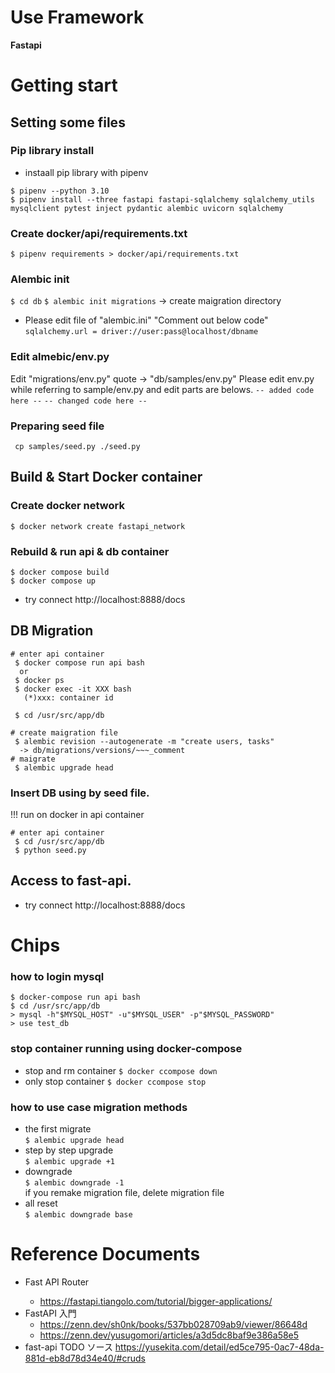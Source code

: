

# Use Framework
**Fastapi**


# Getting start
## Setting some files
### Pip library install
 - instaall pip library with pipenv
 ```
 $ pipenv --python 3.10
 $ pipenv install --three fastapi fastapi-sqlalchemy sqlalchemy_utils mysqlclient pytest inject pydantic alembic uvicorn sqlalchemy
 ```

### Create docker/api/requirements.txt
`$ pipenv requirements > docker/api/requirements.txt`

### Alembic init
 `$ cd db`
 `$ alembic init migrations`
  -> create maigration directory
 - Please edit file of "alembic.ini"
   "Comment out below code"
   `sqlalchemy.url = driver://user:pass@localhost/dbname`

### Edit almebic/env.py
Edit "migrations/env.py" 
quote -> "db/samples/env.py"
Please edit env.py while referring to sample/env.py
  and edit parts are belows.
 ` -- added code here -- `
 ` -- changed code here -- `

### Preparing seed file
 ` cp samples/seed.py ./seed.py`


## Build & Start Docker container

### Create docker network
 `$ docker network create fastapi_network`

### Rebuild & run api & db container
 ```
 $ docker compose build
 $ docker compose up
 
 ```
 - try connect
   http://localhost:8888/docs

## DB Migration
```
# enter api container
 $ docker compose run api bash
  or
 $ docker ps
 $ docker exec -it XXX bash
   (*)xxx: container id
 
 $ cd /usr/src/app/db

# create maigration file
 $ alembic revision --autogenerate -m "create users, tasks"
  -> db/migrations/versions/~~~_comment
# maigrate
 $ alembic upgrade head
```
### Insert DB using by seed file.
!!! run on docker in api container
```
# enter api container
 $ cd /usr/src/app/db
 $ python seed.py
``` 

## Access to fast-api.
 - try connect
   http://localhost:8888/docs


# Chips
### how to login mysql 
  ```
  $ docker-compose run api bash
  $ cd /usr/src/app/db  
  > mysql -h"$MYSQL_HOST" -u"$MYSQL_USER" -p"$MYSQL_PASSWORD"
  > use test_db
  ```
### stop container running using docker-compose
 - stop and rm container
  `$ docker ccompose down`
- only stop container
  `$ docker ccompose stop`

### how to use case migration methods
  - the first migrate  
     `$ alembic upgrade head`
  - step by step upgrade  
     `$ alembic upgrade +1`
  - downgrade  
     `$ alembic downgrade -1`  
     if you remake migration file, delete migration file
  - all reset  
     `$ alembic downgrade base`


# Reference Documents
 - Fast API Router <Original Documents>
   - https://fastapi.tiangolo.com/tutorial/bigger-applications/
 - FastAPI 入門
   - https://zenn.dev/sh0nk/books/537bb028709ab9/viewer/86648d
   - https://zenn.dev/yusugomori/articles/a3d5dc8baf9e386a58e5
 - fast-api TODO ソース
  https://yusekita.com/detail/ed5ce795-0ac7-48da-881d-eb8d78d34e40/#cruds
   
